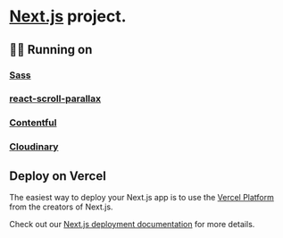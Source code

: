 # [Next.js](https://nextjs.org/) project.

## 🏃‍♂️ Running on

### [Sass](https://sass-lang.com/)
### [react-scroll-parallax](https://react-scroll-parallax.damnthat.tv/docs/intro)
### [Contentful](https://www.contentful.com/)
### [Cloudinary](https://cloudinary.com/)


## Deploy on Vercel

The easiest way to deploy your Next.js app is to use the [Vercel Platform](https://vercel.com/new?utm_medium=default-template&filter=next.js&utm_source=create-next-app&utm_campaign=create-next-app-readme) from the creators of Next.js.

Check out our [Next.js deployment documentation](https://nextjs.org/docs/deployment) for more details.
